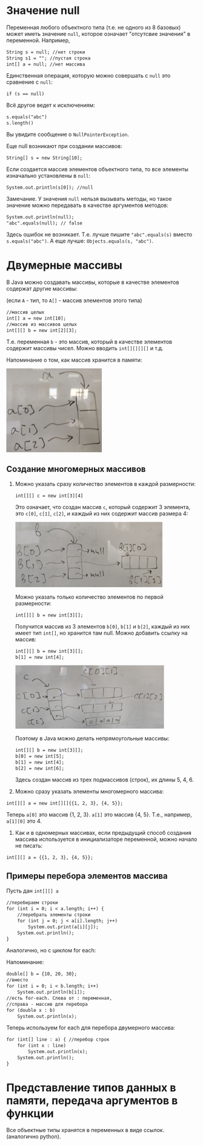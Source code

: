 # Значение null

Переменная любого объектного типа
(т.е. не одного из 8 базовых)
может иметь значение `null`,
которое означает "отсутсвие
значения" в переменной. Например,
```
String s = null; //нет строки
String s1 = ""; //пустая строка
int[] a = null; //нет массива
```

Единственная операция, которую
можно совершать с `null` это
сравнение с `null`:

```
if (s == null)
```

Всё другое ведет к исключениям:
```
s.equals("abc")
s.length()
```
Вы увидите сообщение о
`NullPointerException`.

Еще null возникают при создании
массивов:
```
String[] s = new String[10];
```
Если создается массив элементов
объектного типа, то все элементы
изначально установлены в `null`:
```
System.out.println(s[0]); //null
```

Замечание. У значения
`null` нельзя вызывать методы,
но такое значение можно
передавать в качестве аргументов
методов:

```
System.out.println(null);
"abc".equals(null); // false
```

Здесь ошибок не возникает.
Т.е. лучше пишите
`"abc".equals(s)`
вместо 
`s.equals("abc")`.
А еще лучше:
`Objects.equals(s, "abc")`.

# Двумерные массивы

В Java можно создавать массивы,
которые в качестве элементов
содержат другие массивы:

(если `A` - тип, то `A[]` -
массив элементов этого типа)

```
//массив целых
int[] a = new int[10];
//массив из массивов целых
int[][] b = new int[2][3];
```
Т.е. переменная `b` - это массив, который в качестве элементов содержит массивы чисел. Можно вводить `int[][][][]` и т.д.

Напоминание о том, как массив хранится в памяти:

![одномерный массив в памяти](arr_a.jpg)

## Создание многомерных массивов
1. Можно указать сразу количество
элементов в каждой размерности:
    ```
    int[][] c = new int[3][4]
    ```
    Это означает, что создан
    массив
    `c`, который содержит 3
    элемента, это `c[0]`, `c[1]`, `c[2]`,
    и каждый из них содержит массив размера 4:
    
    ![двумерный массив в памяти](arr_c.jpg)
    
    Можно указать только количество
    элементов по первой размерности:
    
    ```
    int[][] b = new int[3][];
    ```
    Получится массив из 3 элементов `b[0]`, `b[1]` и `b[2]`, каждый из них имеет тип `int[]`, но хранится там null. Можно добавить
    ссылку на массив:
    
    ```
    int[][] b = new int[3][];
    b[1] = new int[4];
    ```
    
    ![двумерный массив в памяти, созданный не полностью](arr_b.jpg)
    
    Поэтому в Java можно делать непрямоугольные массивы:
    
    ```
    int[][] b = new int[3][];
    b[0] = new int[5];
    b[1] = new int[4];
    b[2] = new int[6];
    ```
    Здесь создан массив из трех
    подмассивов (строк),
    их длины 5, 4, 6.
1. Можно сразу указать элементы
многомерного массива:
```
int[][] a = new int[][]{{1, 2, 3}, {4, 5}};
```    
Теперь `a[0]` это массив {1, 2, 3}. `a[1]`
это массив {4, 5}. Т.е., например,
`a[1][0]` это 4.

1. Как и в одномерных массивах, если
предыдущий способ создания массива используется
в инициализаторе переменной, можно начало
не писать:
```
int[][] a = {{1, 2, 3}, {4, 5}};
```

## Примеры перебора элементов массива
Пусть дан `int[][] a`
```
//перебираем строки
for (int i = 0; i < a.length; i++) {
    //перебрать элементы строки
    for (int j = 0; j < a[i].length; j++)
        System.out.print(a[i][j]);
    System.out.println();
}
```

Аналогично, но с циклом for each:

Напоминание:

```
double[] b = {10, 20, 30};
//вместо
for (int i = 0; i < b.length; i++)
    System.out.println(b[i]);
//есть for-each. Слева от : переменная,
//справа - массив для перебора
for (double x : b)
    System.out.println(x);
```

Теперь используем for each для перебора
двумерного массива:
```
for (int[] line : a) { //перебор строк
    for (int x : line)
        System.out.println(x);
    System.out.println();
}
```

# Представление типов данных в памяти, передача аргументов в функции

Все объектные типы хранятся в переменных в виде ссылок. (аналогично
python).
